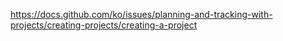 https://docs.github.com/ko/issues/planning-and-tracking-with-projects/creating-projects/creating-a-project
